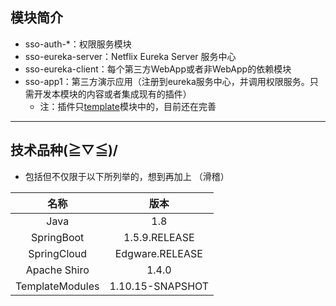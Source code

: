 ## 模块简介
+ sso-auth-*：权限服务模块
+ sso-eureka-server：Netflix Eureka Server 服务中心
+ sso-eureka-client：每个第三方WebApp或者非WebApp的依赖模块
+ sso-app1：第三方演示应用（注册到eureka服务中心，并调用权限服务。只需开发本模块的内容或者集成现有的插件）
    + 注：插件只[template](https://github.com/miyakowork/template-boot-modules)模块中的，目前还在完善
---
## 技术品种\(≧▽≦)/
+ 包括但不仅限于以下所列举的，想到再加上 （滑稽）

|   名称        | 版本 |
|:-----------------------------------:|:-------------:|
|           Java                            |      1.8    |
|           SpringBoot                |      1.5.9.RELEASE    |
|           SpringCloud              |      Edgware.RELEASE    |
|           Apache Shiro            |      1.4.0    |
|           TemplateModules    |      1.10.15-SNAPSHOT    |

